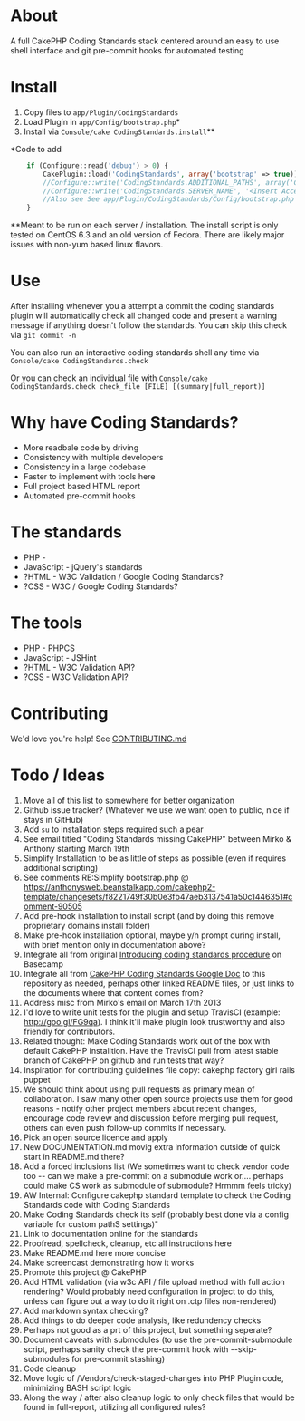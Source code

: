 # About #
A full CakePHP Coding Standards stack centered around an easy to use shell interface and git pre-commit hooks for automated testing

# Install #
1. Copy files to `app/Plugin/CodingStandards`
1. Load Plugin in `app/Config/bootstrap.php`*
1. Install via `Console/cake CodingStandards.install`**

*Code to add

````php
    if (Configure::read('debug') > 0) {
        CakePlugin::load('CodingStandards', array('bootstrap' => true));
        //Configure::write('CodingStandards.ADDITIONAL_PATHS', array('CodingStandards' => Configure::read('CodingStandards.PLUGIN_PATH'))); // Optional - Useful if you have extra paths you want included in full reports.  Example here is the coding standards themeselves, though you can other other(s).
        //Configure::write('CodingStandards.SERVER_NAME', '<Insert Accessible URL HERE>') // Optional and probably server specific -- enables CSS checking & provides full URL for HTML reports
        //Also see See app/Plugin/CodingStandards/Config/bootstrap.php for other variables you can tweak
    }
````

**Meant to be run on each server / installation.  The install script is only tested on CentOS 6.3 and an old version of Fedora.  There are likely major issues with non-yum based linux flavors.

# Use #
After installing whenever you a attempt a commit the coding standards plugin will automatically check all changed code and present a warning message if anything doesn't follow the standards.  You can skip this check via `git commit -n`

You can also run an interactive coding standards shell any time via `Console/cake CodingStandards.check`

Or you can check an individual file with `Console/cake CodingStandards.check check_file [FILE] [(summary|full_report)]`

# Why have Coding Standards? #

* More readbale code by driving
 * Consistency with multiple developers
 * Consistency in a large codebase
* Faster to implement with tools here
 * Full project based HTML report
 * Automated pre-commit hooks

# The standards #
* PHP -
* JavaScript - jQuery's standards
* ?HTML - W3C Validation / Google Coding Standards?
* ?CSS - W3C / Google Coding Standards?

# The tools #
* PHP - PHPCS
* JavaScript - JSHint
* ?HTML - W3C Validation API?
* ?CSS - W3C Validation API?

# Contributing #
We'd love you're help! See [CONTRIBUTING.md](CONTRIBUTING.md)

# Todo / Ideas #
1. Move all of this list to somewhere for better organization
 1. Github issue tracker? (Whatever we use we want open to public, nice if stays in GitHub)
1. Add `su` to installation steps required such a pear
 1. See email titled "Coding Standards missing CakePHP" between Mirko & Anthony starting March 19th
1. Simplify Installation to be as little of steps as possible (even if requires additional scripting)
 1. See comments RE:Simplify bootstrap.php @ https://anthonysweb.beanstalkapp.com/cakephp2-template/changesets/f8221749f30b0e3fb47aeb3137541a50c1446351#comment-90505
 1. Add pre-hook installation to install script (and by doing this remove proprietary domains install folder)
 1. Make pre-hook installation optional, maybe y/n prompt during install, with brief mention only in documentation above?
1. Integrate all from original [Introducing coding standards procedure](http://goo.gl/T5xjL) on Basecamp
1. Integrate all from [CakePHP Coding Standards Google Doc](http://goo.gl/yYtgD) to this repository as needed, perhaps other linked README files, or just links to the documents where that content comes from?
1. Address misc from Mirko's email on March 17th 2013
 1. I'd love to write unit tests for the plugin and setup TravisCI (example: http://goo.gl/FG9qa). I think it'll make plugin look trustworthy and also friendly for contributors.
  1. Related thought: Make Coding Standards work out of the box with default CakePHP installtion.  Have the TravisCI pull from latest stable branch of CakePHP on github and run tests that way?
 1. Inspiration for contributing guidelines file copy: cakephp factory girl rails puppet
 1. We should think about using pull requests as primary mean of collaboration. I saw many other open source projects use them for good reasons - notify other project members about recent changes, encourage code review and discussion before merging pull request, others can even push follow-up commits if necessary.
1. Pick an open source licence and apply
1. New DOCUMENTATION.md movig extra information outside of quick start in README.md there?
1. Add a forced inclusions list (We sometimes want to check vendor code too -- can we make a pre-commit on a submodule work or.... perhaps could make CS work as submodule of submodule?  Hrmmm feels tricky)
 1. AW Internal: Configure cakephp standard template to check the Coding Standards code with Coding Standards
1. Make Coding Standards check its self (probably best done via a config variable for custom pathS settings)"
1. Link to documentation online for the standards
1. Proofread, spellcheck, cleanup, etc all instructions here
1. Make README.md here more concise
1. Make screencast demonstrating how it works
1. Promote this project @ CakePHP
1. Add HTML validation (via w3c API / file upload method with full action rendering? Would probably need configuration in project to do this, unless can figure out a way to do it right on .ctp files non-rendered)
1. Add markdown syntax checking?
1. Add things to do deeper code analysis, like redundency checks
 1. Perhaps not good as a prt of this project, but something seperate?
1. Document caveats with submodules (to use the pre-commit-submodule script, perhaps sanity check the pre-commit hook with --skip-submodules for pre-commit stashing) 
1. Code cleanup
 1. Move logic of /Vendors/check-staged-changes into PHP Plugin code, minimizing BASH script logic
  1. Along the way / after also cleanup logic to only check files that would be found in full-report, utilizing all configured rules?
